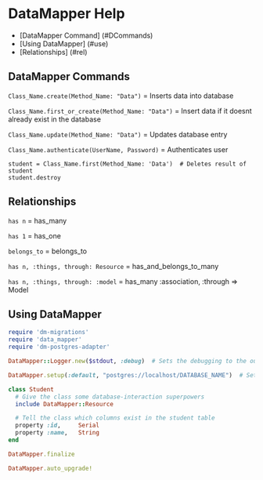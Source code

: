 # DataMapper Help

* [DataMapper Command] (#DCommands)
* [Using DataMapper] (#use)
* [Relationships] (#rel)

## <a name="DCommands">DataMapper Commands</a>
`Class_Name.create(Method_Name: "Data")` = Inserts data into database

`Class_Name.first_or_create(Method_Name: "Data")` = Insert data if it doesnt already exist in the database

`Class_Name.update(Method_Name: "Data")` = Updates database entry

`Class_Name.authenticate(UserName, Password)` = Authenticates user

```
student = Class_Name.first(Method_Name: 'Data')  # Deletes result of student
student.destroy
```

## <a name="rel">Relationships</a>

`has n` =	has_many

`has 1` =	has_one

`belongs_to` = 	belongs_to

`has n, :things, through: Resource` = has_and_belongs_to_many

`has n, :things, through: :model` =	has_many :association, :through => Model

## <a name="use">Using DataMapper</a>
```ruby
require 'dm-migrations'
require 'data_mapper'
require 'dm-postgres-adapter'

DataMapper::Logger.new($stdout, :debug)  # Sets the debugging to the output

DataMapper.setup(:default, "postgres://localhost/DATABASE_NAME")  # Sets database connection

class Student
  # Give the class some database-interaction superpowers
  include DataMapper::Resource

  # Tell the class which columns exist in the student table
  property :id,     Serial
  property :name,   String
end

DataMapper.finalize

DataMapper.auto_upgrade!
```
